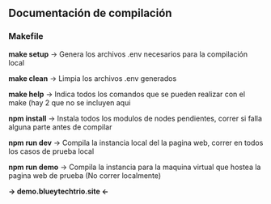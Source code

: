 ## Documentación de compilación

### Makefile
**make setup**
-> Genera los archivos .env necesarios para la compilación local

**make clean**
-> Limpia los archivos .env generados

**make help** 
-> Indica todos los comandos que se pueden realizar con el make (hay 2 que no se incluyen aqui

**npm install**
-> Instala todos los modulos de nodes pendientes, correr si falla alguna parte antes de compilar

**npm run dev**
-> Compila la instancia local del la pagina web, correr en todos los casos de prueba local

**npm run demo** 
-> Compila la instancia para la maquina virtual que hostea la pagina web de prueba (No correr localmente) 

**-> demo.blueytechtrio.site <-**
